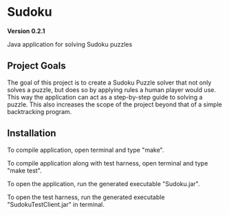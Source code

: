 # Sudoku
__Version 0.2.1__

Java application for solving Sudoku puzzles

## Project Goals
The goal of this project is to create a Sudoku Puzzle solver that not only solves a puzzle, but
does so by applying rules a human player would use. This way the application can act as a
step-by-step guide to solving a puzzle. This also increases the scope of the project beyond that
of a simple backtracking program.

## Installation
To compile application, open terminal and type "make".

To compile application along with test harness, open terminal and type "make test".

To open the application, run the generated executable "Sudoku.jar".

To open the test harness, run the generated executable "SudokuTestClient.jar" in terminal.
